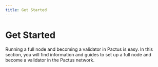 ```yaml
---
title: Get Started
---
```


# Get Started

Running a full node and becoming a validator in Pactus is easy. In this section, you will find
information and guides to set up a full node and become a validator in the Pactus network.
